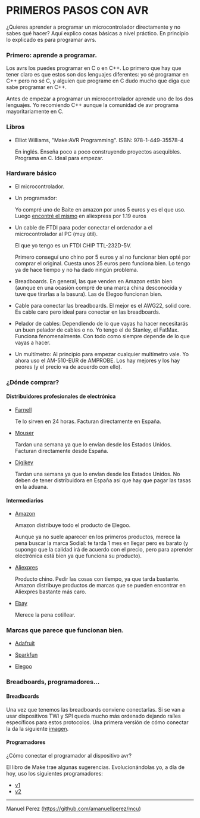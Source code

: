 # PRIMEROS PASOS CON AVR

¿Quieres aprender a programar un microcontrolador directamente y no sabes qué
hacer?  Aquí explico cosas básicas a nivel práctico. En principio lo explicado
es para programar avrs.

### Primero: aprende a programar.

Los avrs los puedes programar en C o en C++. Lo primero que hay que tener
claro es que estos son dos lenguajes diferentes: yo sé programar en C++ pero
no sé C, y alguien que programe en C dudo mucho que diga que sabe programar en
C++.

Antes de empezar a programar un microcontrolador aprende uno de los dos
lenguajes. Yo recomiendo C++ aunque la comunidad de avr programa
mayoritariamente en C. 


### Libros

* Elliot Williams, "Make:AVR Programming". ISBN: 978-1-449-35578-4 

  En inglés. Enseña poco a poco construyendo proyectos asequibles. Programa
  en C. Ideal para empezar.

### Hardware básico

- El microcontrolador. 

- Un programador: 

  Yo compré uno de Baite en amazon por unos 5 euros y es el que uso.  Luego
  [encontré el mismo](https://es.aliexpress.com/item/577097498.html) en
  aliexpress por 1.19 euros

- Un cable de FTDI para poder conectar el ordenador a el microcontrolador al
  PC (muy útil).

  El que yo tengo es un FTDI CHIP TTL-232D-5V.

  Primero conseguí uno chino por 5 euros y al no funcionar bien opté
  por comprar el original.  Cuesta unos 25 euros pero funciona bien. Lo tengo
  ya de hace tiempo y no ha dado ningún problema.

- Breadboards.
  En general, las que venden en Amazon están bien (aunque en una ocasión
  compré de una marca china desconocida y tuve que tirarlas a la basura). Las
  de Elegoo funcionan bien.

- Cable para conectar las breadboards.
  El mejor es el AWG22, solid core. Es cable caro pero ideal para conectar en
  las breadboards.

- Pelador de cables:
  Dependiendo de lo que vayas ha hacer necesitarás un buen pelador de cables o
  no. Yo tengo el de Stanley, el FatMax. Funciona fenomenalmente. Con todo
  como siempre depende de lo que vayas a hacer.

- Un multímetro:
  Al principio para empezar cualquier multímetro vale. Yo ahora uso el
  AM-510-EUR de AMPROBE. Los hay mejores y los hay peores (y el precio va de
  acuerdo con ello). 


### ¿Dónde comprar?

#### Distribuidores profesionales de electrónica
* [Farnell](https://es.farnell.com/)
  
  Te lo sirven en 24 horas. Facturan directamente en España.

* [Mouser](https://www.mouser.es/)

  Tardan una semana ya que lo envían desde los Estados Unidos.  Facturan
  directamente desde España.

* [Digikey](https://www.digikey.es/)

  Tardan una semana ya que lo envían desde los Estados Unidos.  No deben de
  tener distribuidora en España así que hay que pagar las tasas en la aduana.



#### Intermediarios

* [Amazon](https://www.amazon.es)

  Amazon distribuye todo el producto de Elegoo. 
  
  Aunque ya no suele aparecer en
  los primeros productos, merece la pena buscar la marca Sodial: te tarda 1
  mes en llegar pero es barato (y supongo que la calidad irá de acuerdo
  con el precio, pero para aprender electrónica está bien ya que funciona su
  producto).


* [Aliexpres](https://es.aliexpress.com/)

  Producto chino. Pedir las cosas con tiempo, ya que tarda bastante. Amazon
  distribuye productos de marcas que se pueden encontrar en Aliexpres bastante
  más caro. 

* [Ebay](https://www.ebay.com/)

  Merece la pena cotillear.


### Marcas que parece que funcionan bien.

* [Adafruit](https://www.adafruit.com/)

* [Sparkfun](https://www.sparkfun.com/)

* [Elegoo](https://www.elegoo.com/)


### Breadboards, programadores...

#### Breadboards
Una vez que tenemos las breadboards conviene conectarlas. Si se van a usar
dispositivos TWI y SPI queda mucho más ordenado dejando raíles específicos
para estos protocolos. Una primera versión de cómo conectar la da la siguiente
[imagen](breadboard_ic2_spi_v1.0.jpg).



#### Programadores
¿Cómo conectar el programador al dispositivo avr? 

El libro de Make trae algunas sugerencias. Evolucionándolas yo, a día de hoy,
uso los siguientes programadores:
* [v1](programador_v1.4.0.jpg)
* [v2](programador_v2.1.0.jpg)



---
Manuel Perez (https://github.com/amanuellperez/mcu)

